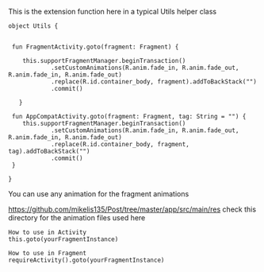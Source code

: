This is the extension function here in a typical Utils helper class



    object Utils {


     fun FragmentActivity.goto(fragment: Fragment) {
   
        this.supportFragmentManager.beginTransaction()
                .setCustomAnimations(R.anim.fade_in, R.anim.fade_out, R.anim.fade_in, R.anim.fade_out)
                .replace(R.id.container_body, fragment).addToBackStack("")
                .commit()
                
       }

     fun AppCompatActivity.goto(fragment: Fragment, tag: String = "") {
        this.supportFragmentManager.beginTransaction()
                .setCustomAnimations(R.anim.fade_in, R.anim.fade_out, R.anim.fade_in, R.anim.fade_out)
                .replace(R.id.container_body, fragment, tag).addToBackStack("")
                .commit()
     }
    
    }
    
  You can use any animation for the fragment animations
    
  https://github.com/mikelis135/Post/tree/master/app/src/main/res
  check this directory for the animation files used here
    
    
    How to use in Activity
    this.goto(yourFragmentInstance)
    
    How to use in Fragment
    requireActivity().goto(yourFragmentInstance)
   
